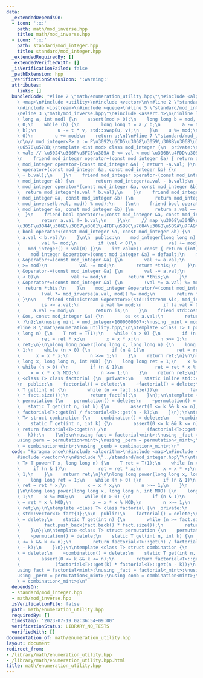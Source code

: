 ```yaml
---
data:
  _extendedDependsOn:
  - icon: ':x:'
    path: math/mod_inverse.hpp
    title: math/mod_inverse.hpp
  - icon: ':x:'
    path: standard/mod_integer.hpp
    title: standard/mod_integer.hpp
  _extendedRequiredBy: []
  _extendedVerifiedWith: []
  _isVerificationFailed: false
  _pathExtension: hpp
  _verificationStatusIcon: ':warning:'
  attributes:
    links: []
  bundledCode: "#line 2 \"math/enumeration_utility.hpp\"\n#include <algorithm>\n#include\
    \ <map>\n#include <utility>\n#include <vector>\n\n#line 2 \"standard/mod_integer.hpp\"\
    \n#include <iostream>\n#include <queue>\n#line 5 \"standard/mod_integer.hpp\"\n\
    \n#line 3 \"math/mod_inverse.hpp\"\n#include <assert.h>\n\ninline long long mod_inverse(long\
    \ long a, int mod) {\n    assert(mod > 0);\n    long long b = mod, u = 1, v =\
    \ 0;\n    while (b) {\n        long long t = a / b;\n        a -= t * b, std::swap(a,\
    \ b);\n        u -= t * v, std::swap(u, v);\n    }\n    u %= mod;\n    if (u <\
    \ 0)\n        u += mod;\n    return u;\n}\n#line 7 \"standard/mod_integer.hpp\"\
    \n\n// mod_integer<P> a := P\u3092\u6CD5\u3068\u3059\u308B\u3068\u304D\u306E\u6574\
    \u6570\u578B;\ntemplate <int mod> class mod_integer {\n  private:\n    long long\
    \ val; // \u5024\u306F\u5FC5\u305A 0 <= val < mod \u306B\u4FDD\u305F\u308C\u308B\
    \n    friend mod_integer operator+(const mod_integer &a) { return a; }\n    friend\
    \ mod_integer operator-(const mod_integer &a) { return -a.val; }\n    friend mod_integer\
    \ operator+(const mod_integer &a, const mod_integer &b) {\n        return mod_integer(a.val\
    \ + b.val);\n    }\n    friend mod_integer operator-(const mod_integer &a, const\
    \ mod_integer &b) {\n        return mod_integer(a.val - b.val);\n    }\n    friend\
    \ mod_integer operator*(const mod_integer &a, const mod_integer &b) {\n      \
    \  return mod_integer(a.val * b.val);\n    }\n    friend mod_integer operator/(const\
    \ mod_integer &a, const mod_integer &b) {\n        return mod_integer((a.val *\
    \ mod_inverse(b.val, mod)) % mod);\n    }\n\n    friend bool operator==(const\
    \ mod_integer &a, const mod_integer &b) {\n        return a.val == b.val;\n  \
    \  }\n    friend bool operator!=(const mod_integer &a, const mod_integer &b) {\n\
    \        return a.val != b.val;\n    }\n\n    // map \u3068\u304B\u306B\u4E57\u305B\
    \u305F\u3044\u306E\u3067\u3001\u4FBF\u5B9C\u7684\u306B\u5B9A\u7FA9\n    friend\
    \ bool operator<(const mod_integer &a, const mod_integer &b) {\n        return\
    \ a.val < b.val;\n    }\n\n  public:\n    mod_integer(long long n) : val(n) {\n\
    \        val %= mod;\n        if (val < 0)\n            val += mod;\n    }\n \
    \   mod_integer() : val(0) {}\n    int value() const { return (int)val; }\n\n\
    \    mod_integer &operator=(const mod_integer &a) = default;\n    mod_integer\
    \ &operator+=(const mod_integer &a) {\n        val += a.val;\n        if (val\
    \ >= mod)\n            val -= mod;\n        return *this;\n    }\n    mod_integer\
    \ &operator-=(const mod_integer &a) {\n        val -= a.val;\n        if (val\
    \ < 0)\n            val += mod;\n        return *this;\n    }\n    mod_integer\
    \ &operator*=(const mod_integer &a) {\n        (val *= a.val) %= mod;\n      \
    \  return *this;\n    }\n    mod_integer &operator/=(const mod_integer &a) {\n\
    \        (val *= mod_inverse(a.val, mod)) %= mod;\n        return *this;\n   \
    \ }\n\n    friend std::istream &operator>>(std::istream &is, mod_integer &a) {\n\
    \        is >> a.val;\n        a.val %= mod;\n        if (a.val < 0)\n       \
    \     a.val += mod;\n        return is;\n    }\n    friend std::ostream &operator<<(std::ostream\
    \ &os, const mod_integer &a) {\n        os << a.val;\n        return os;\n   \
    \ }\n};\n\nusing mint = mod_integer<1000000007>;\nusing _mint = mod_integer<998244353>;\n\
    #line 8 \"math/enumeration_utility.hpp\"\n\ntemplate <class T> T power(T x, long\
    \ long n) {\n    T ret = T(1);\n    while (n > 0) {\n        if (n & 1)\n    \
    \        ret = ret * x;\n        x = x * x;\n        n >>= 1;\n    }\n    return\
    \ ret;\n}\n\nlong long power(long long x, long long n) {\n    long long ret =\
    \ 1;\n    while (n > 0) {\n        if (n & 1)\n            ret = ret * x;\n  \
    \      x = x * x;\n        n >>= 1;\n    }\n    return ret;\n}\n\nlong long power(long\
    \ long x, long long n, int MOD) {\n    long long ret = 1;\n    x %= MOD;\n   \
    \ while (n > 0) {\n        if (n & 1)\n            ret = ret * x % MOD;\n    \
    \    x = x * x % MOD;\n        n >>= 1;\n    }\n    return ret;\n}\n\ntemplate\
    \ <class T> class factorial {\n  private:\n    static inline std::vector<T> fact{1};\n\
    \n  public:\n    factorial() = delete;\n    ~factorial() = delete;\n    static\
    \ T get(int n) {\n        while (n >= fact.size())\n            fact.push_back(fact.back()\
    \ * fact.size());\n        return fact[n];\n    }\n};\n\ntemplate <class T> struct\
    \ permutation {\n    permutation() = delete;\n    ~permutation() = delete;\n \
    \   static T get(int n, int k) {\n        assert(0 <= k && k <= n);\n        return\
    \ factorial<T>::get(n) / factorial<T>::get(n - k);\n    }\n};\n\ntemplate <class\
    \ T> struct combination {\n    combination() = delete;\n    ~combination() = delete;\n\
    \    static T get(int n, int k) {\n        assert(0 <= k && k <= n);\n       \
    \ return factorial<T>::get(n) /\n               (factorial<T>::get(k) * factorial<T>::get(n\
    \ - k));\n    }\n};\n\nusing fact = factorial<mint>;\nusing _fact = factorial<_mint>;\n\
    using perm = permutation<mint>;\nusing _perm = permutation<_mint>;\nusing comb\
    \ = combination<mint>;\nusing _comb = combination<_mint>;\n"
  code: "#pragma once\n#include <algorithm>\n#include <map>\n#include <utility>\n\
    #include <vector>\n\n#include \"../standard/mod_integer.hpp\"\n\ntemplate <class\
    \ T> T power(T x, long long n) {\n    T ret = T(1);\n    while (n > 0) {\n   \
    \     if (n & 1)\n            ret = ret * x;\n        x = x * x;\n        n >>=\
    \ 1;\n    }\n    return ret;\n}\n\nlong long power(long long x, long long n) {\n\
    \    long long ret = 1;\n    while (n > 0) {\n        if (n & 1)\n           \
    \ ret = ret * x;\n        x = x * x;\n        n >>= 1;\n    }\n    return ret;\n\
    }\n\nlong long power(long long x, long long n, int MOD) {\n    long long ret =\
    \ 1;\n    x %= MOD;\n    while (n > 0) {\n        if (n & 1)\n            ret\
    \ = ret * x % MOD;\n        x = x * x % MOD;\n        n >>= 1;\n    }\n    return\
    \ ret;\n}\n\ntemplate <class T> class factorial {\n  private:\n    static inline\
    \ std::vector<T> fact{1};\n\n  public:\n    factorial() = delete;\n    ~factorial()\
    \ = delete;\n    static T get(int n) {\n        while (n >= fact.size())\n   \
    \         fact.push_back(fact.back() * fact.size());\n        return fact[n];\n\
    \    }\n};\n\ntemplate <class T> struct permutation {\n    permutation() = delete;\n\
    \    ~permutation() = delete;\n    static T get(int n, int k) {\n        assert(0\
    \ <= k && k <= n);\n        return factorial<T>::get(n) / factorial<T>::get(n\
    \ - k);\n    }\n};\n\ntemplate <class T> struct combination {\n    combination()\
    \ = delete;\n    ~combination() = delete;\n    static T get(int n, int k) {\n\
    \        assert(0 <= k && k <= n);\n        return factorial<T>::get(n) /\n  \
    \             (factorial<T>::get(k) * factorial<T>::get(n - k));\n    }\n};\n\n\
    using fact = factorial<mint>;\nusing _fact = factorial<_mint>;\nusing perm = permutation<mint>;\n\
    using _perm = permutation<_mint>;\nusing comb = combination<mint>;\nusing _comb\
    \ = combination<_mint>;\n"
  dependsOn:
  - standard/mod_integer.hpp
  - math/mod_inverse.hpp
  isVerificationFile: false
  path: math/enumeration_utility.hpp
  requiredBy: []
  timestamp: '2023-07-19 02:36:54+09:00'
  verificationStatus: LIBRARY_NO_TESTS
  verifiedWith: []
documentation_of: math/enumeration_utility.hpp
layout: document
redirect_from:
- /library/math/enumeration_utility.hpp
- /library/math/enumeration_utility.hpp.html
title: math/enumeration_utility.hpp
---
```

